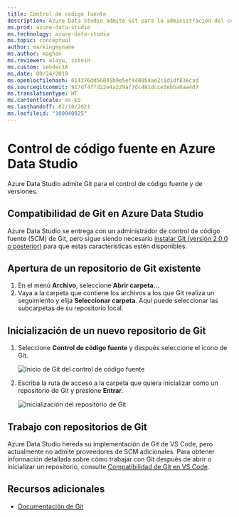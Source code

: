```yaml
---
title: Control de código fuente
description: Azure Data Studio admite Git para la administración del control de código fuente (SCM). Aprenda a abrir un repositorio de Git existente y cómo inicializar uno nuevo.
ms.prod: azure-data-studio
ms.technology: azure-data-studio
ms.topic: conceptual
author: markingmyname
ms.author: maghan
ms.reviewer: alayu, sstein
ms.custom: seodec18
ms.date: 09/24/2019
ms.openlocfilehash: 014376dd56045b9e5ef440054ae2c1d1df836cad
ms.sourcegitcommit: 917df4ffd22e4a229af7dc481dcce3ebba0aa4d7
ms.translationtype: HT
ms.contentlocale: es-ES
ms.lasthandoff: 02/10/2021
ms.locfileid: "100040025"
---
```

# <a name="source-control-in-azure-data-studio"></a>Control de código fuente en Azure Data Studio

Azure Data Studio admite Git para el control de código fuente y de versiones.

## <a name="git-support-in-azure-data-studio"></a>Compatibilidad de Git en Azure Data Studio

Azure Data Studio se entrega con un administrador de control de código fuente (SCM) de Git, pero sigue siendo necesario [instalar Git (versión 2.0.0 o posterior)](https://git-scm.com/download) para que estas características estén disponibles.

## <a name="open-an-existing-git-repository"></a>Apertura de un repositorio de Git existente

1. En el menú **Archivo**, seleccione **Abrir carpeta...**
2. Vaya a la carpeta que contiene los archivos a los que Git realiza un seguimiento y elija **Seleccionar carpeta**. Aquí puede seleccionar las subcarpetas de su repositorio local.

## <a name="initialize-a-new-git-repository"></a>Inicialización de un nuevo repositorio de Git

1. Seleccione **Control de código fuente** y después seleccione el icono de Git.

   ![Inicio de Git del control de código fuente](media/source-control/source-control.png)

1. Escriba la ruta de acceso a la carpeta que quiera inicializar como un repositorio de Git y presione **Entrar**.

   ![Inicialización del repositorio de Git](media/source-control/initialize-git-repository.png)

## <a name="working-with-git-repositories"></a>Trabajo con repositorios de Git

Azure Data Studio hereda su implementación de Git de VS Code, pero actualmente no admite proveedores de SCM adicionales. Para obtener información detallada sobre cómo trabajar con Git después de abrir o inicializar un repositorio, consulte [Compatibilidad de Git en VS Code](https://code.visualstudio.com/docs/editor/versioncontrol#_git-support).

## <a name="additional-resources"></a>Recursos adicionales

- [Documentación de Git](https://git-scm.com/documentation)

